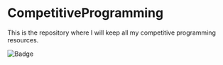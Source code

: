 # CompetitiveProgramming

This is the repository where I will keep all my competitive programming resources.

![Badge](https://projecteuler.net/profile/lvp.png)
